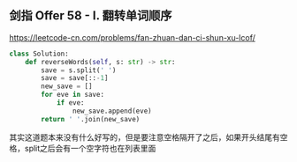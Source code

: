 ## 剑指 Offer 58 - I. 翻转单词顺序
https://leetcode-cn.com/problems/fan-zhuan-dan-ci-shun-xu-lcof/

```python 
class Solution:
    def reverseWords(self, s: str) -> str:
        save = s.split(' ')
        save = save[::-1]
        new_save = []
        for eve in save:
            if eve:
                new_save.append(eve)
        return ' '.join(new_save)
```
其实这道题本来没有什么好写的，但是要注意空格隔开了之后，如果开头结尾有空格，split之后会有一个空字符也在列表里面
